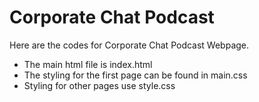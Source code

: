 # Corporate Chat Podcast
Here are the codes for Corporate Chat Podcast Webpage.

- The main html file is index.html
- The styling for the first page can be found in main.css
- Styling for other pages use style.css
